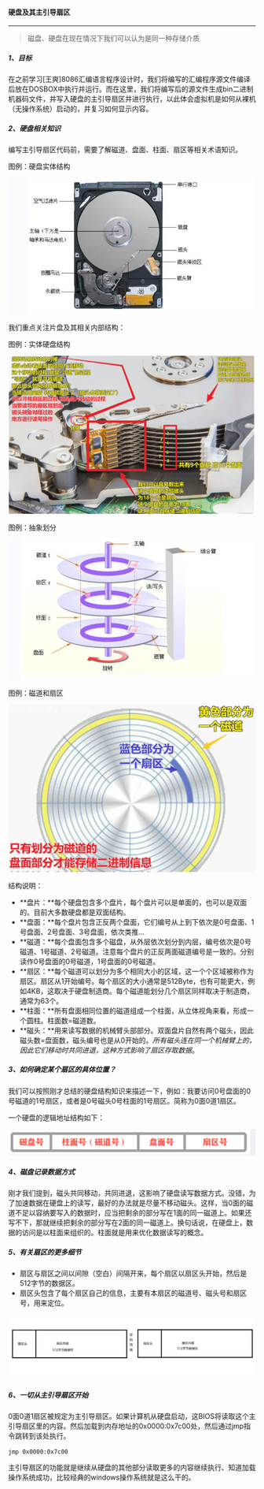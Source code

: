 #### 硬盘及其主引导扇区

****

> 磁盘、硬盘在现在情况下我们可以认为是同一种存储介质

##### 1、目标

​	在之前学习[王爽]8086汇编语言程序设计时，我们将编写的汇编程序源文件编译后放在DOSBOX中执行并运行。而在这里，我们将编写后的源文件生成bin二进制机器码文件，并写入硬盘的主引导扇区并进行执行，以此体会虚拟机是如何从裸机（无操作系统）启动的，并复习如何显示内容。

##### 2、硬盘相关知识

编写主引导扇区代码前，需要了解磁道、盘面、柱面、扇区等相关术语知识。

图例：硬盘实体结构

![](.\imgs\1-硬盘.png)

我们重点关注片盘及其相关内部结构：

图例：实体硬盘结构

![](.\imgs\3-实体内部结构.png)

图例：抽象划分

![](.\imgs\2-内部结构抽象图.png)

图例：磁道和扇区

![](.\imgs\4-磁道及扇区.png)

结构说明：

- **盘片：**每个硬盘包含多个盘片，每个盘片可以是单面的，也可以是双面的。目前大多数硬盘都是双面结构。
- **盘面：**每个盘片包含正反两个盘面，它们编号从上到下依次是0号盘面、1号盘面、2号盘面、3号盘面，依次类推...
- **磁道：**每个盘面包含多个磁盘，从外层依次划分到内层，编号依次是0号磁道、1号磁道、2号磁道。注意每个盘片的正反两面磁道编号是一致的。分别读作0号盘面的0号磁道，1号盘面的0号磁道。
- **扇区：**每个磁道可以划分为多个相同大小的区域，这一个个区域被称作为扇区。扇区从1开始编号。每个扇区的大小通常是512Byte，也有可能更大，例如4KB，这取决于硬盘制造商。每个磁道能划分几个扇区同样取决于制造商，通常为63个。
- **柱面：**所有盘面相同位置的磁道组成一个柱面，从立体视角来看，形成一个圆柱。柱面数=磁道数。
- **磁头：**用来读写数据的机械臂头部部分。双面盘片自然有两个磁头，因此磁头数=盘面数，磁头编号也是从0开始的。*所有磁头连在同一个机械臂上的，因此它们移动时共同进退，这种方式影响了扇区存取数据*。

##### 3、如何确定某个扇区的具体位置？

​	我们可以按照刚才总结的硬盘结构知识来描述一下，例如：我要访问0号盘面的0号磁道的1号扇区，或者是0号磁头0号柱面的1号扇区。简称为0面0道1扇区。

一个硬盘的逻辑地址结构如下：

![](.\imgs\6-硬盘的地址.png)

##### 4、磁盘记录数据方式

​	刚才我们提到，磁头共同移动，共同进退，这影响了硬盘读写数据方式。没错，为了加速数据在硬盘上的读写，最好的办法就是尽量不移动磁头。这样，当0面的磁道不足以容纳要写入的数据时，应当把剩余的部分写在1面的同一磁道上。如果还写不下，那就继续把剩余的部分写在2面的同一磁道上。换句话说，在硬盘上，数据的访问是以柱面来组织的。柱面就是用来优化数据读写的概念。

##### 5、有关扇区的更多细节

- 扇区与扇区之间以间隙（空白）间隔开来，每个扇区以扇区头开始，然后是512字节的数据区。
- 扇区头包含了每个扇区自己的信息，主要有本扇区的磁道号、磁头号和扇区号，用来定位。

![](.\imgs\5-扇区.png)

##### 6、一切从主引导扇区开始

​	0面0道1扇区被规定为主引导扇区。如果计算机从硬盘启动，这BIOS将读取这个主引导扇区里的内容。然后加载到内存地址的0x0000:0x7c00处，然后通过jmp指令跳转到该处执行。

```assembly
jmp 0x0000:0x7c00
```

​	主引导扇区的功能就是继续从硬盘的其他部分读取更多的内容继续执行、知道加载操作系统成功，比较经典的windows操作系统就是这么干的。
